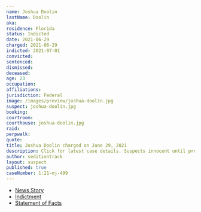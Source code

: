 ```yaml
---
name: Joshua Doolin
lastName: Doolin
aka:
residence: Florida
status: Indicted
date: 2021-06-29
charged: 2021-06-29
indicted: 2021-07-01
convicted:
sentenced:
dismissed:
deceased:
age: 23
occupation:
affiliations:
jurisdiction: Federal
image: /images/preview/joshua-doolin.jpg
suspect: joshua-doolin.jpg
booking:
courtroom:
courthouse: joshua-doolin.jpg
raid:
perpwalk:
quote:
title: Joshua Doolin charged on June 29, 2021
description: Click for latest case details. Suspects innocent until proven guilty.
author: seditiontrack
layout: suspect
published: true
caseNumber: 1:21-mj-499
---
```

- [News Story](https://www.msn.com/en-us/news/crime/plant-city-man-two-others-arrested-in-jan-6-capitol-siege/ar-AALDtyT)
- [Indictment](https://www.justice.gov/usao-dc/case-multi-defendant/file/1410341/download)
- [Statement of Facts](https://www.justice.gov/usao-dc/case-multi-defendant/file/1410336/download)
